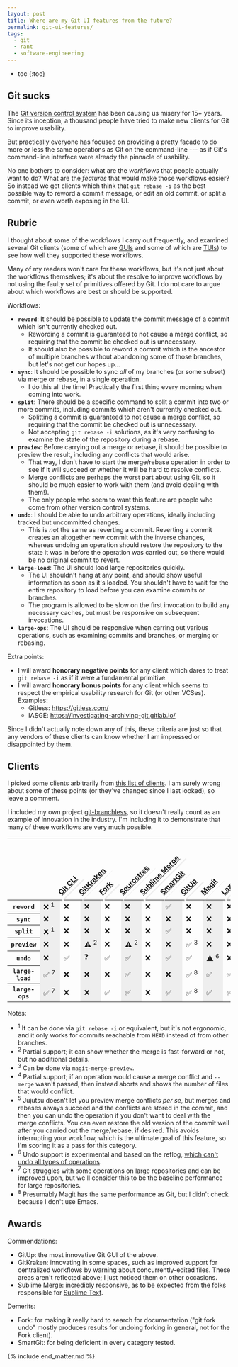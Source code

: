 ```yaml
---
layout: post
title: Where are my Git UI features from the future?
permalink: git-ui-features/
tags:
  - git
  - rant
  - software-engineering
---
```


 * toc
{:toc}

## Git sucks

The [Git version control system](https://git-scm.com/) has been causing us misery for 15+ years. Since its inception, a thousand people have tried to make new clients for Git to improve usability.

But practically everyone has focused on providing a pretty facade to do more or less the same operations as Git on the command-line --- as if Git's command-line interface were already the pinnacle of usability.

No one bothers to consider: what are the *workflows* that people actually want to do? What are the *features* that would make those workflows easier? So instead we get clients which think that `git rebase -i` as the best possible way to reword a commit message, or edit an old commit, or split a commit, or even worth exposing in the UI.

## Rubric

I thought about some of the workflows I carry out frequently, and examined several Git clients (some of which are [GUIs](https://en.wikipedia.org/wiki/Graphical_user_interface) and some of which are [TUIs](https://en.wikipedia.org/wiki/Text-based_user_interface)) to see how well they supported these workflows.

Many of my readers won't care for these workflows, but it's not just about the workflows themselves; it's about the resolve to improve workflows by not using the faulty set of primitives offered by Git. I do not care to argue about which workflows are best or should be supported.

Workflows:
- **`reword`**: It should be possible to update the commit message of a commit which isn't currently checked out.
  - Rewording a commit is guaranteed to not cause a merge conflict, so requiring that the commit be checked out is unnecessary.
  - It should also be possible to reword a commit which is the ancestor of multiple branches without abandoning some of those branches, but let's not get our hopes up...
- **`sync`**: It should be possible to sync *all* of my branches (or some subset) via merge or rebase, in a single operation.
  - I do this all the time! Practically the first thing every morning when coming into work.
- **`split`**: There should be a specific command to split a commit into two or more commits, including commits which aren't currently checked out.
  - Splitting a commit is guaranteed to not cause a merge conflict, so requiring that the commit be checked out is unnecessary.
  - Not accepting `git rebase -i` solutions, as it's very confusing to examine the state of the repository during a rebase.
- **`preview`**: Before carrying out a merge or rebase, it should be possible to preview the result, including any conflicts that would arise.
  - That way, I don't have to start the merge/rebase operation in order to see if it will succeed or whether it will be hard to resolve conflicts.
  - Merge conflicts are perhaps the worst part about using Git, so it should be much easier to work with them (and avoid dealing with them!).
  - The only people who seem to want this feature are people who come from other version control systems.
- **`undo`**: I should be able to undo arbitrary operations, ideally including tracked but uncommitted changes.
  - This is *not* the same as reverting a commit. Reverting a commit creates an altogether new commit with the inverse changes, whereas undoing an operation should restore the repository to the state it was in before the operation was carried out, so there would be no original commit to revert.
- **`large-load`**: The UI should load large repositories quickly.
  - The UI shouldn't hang at any point, and should show useful information as soon as it's loaded. You shouldn't have to wait for the entire repository to load before you can examine commits or branches.
  - The program is allowed to be slow on the first invocation to build any necessary caches, but must be responsive on subsequent invocations.
- **`large-ops`**: The UI should be responsive when carring out various operations, such as examining commits and branches, or merging or rebasing.

Extra points:

- I will award **honorary negative points** for any client which dares to treat `git rebase -i` as if it were a fundamental primitive.
- I will award **honorary bonus points** for any client which seems to respect the empirical usability research for Git (or other VCSes). Examples:
  - Gitless: <https://gitless.com/>
  - IASGE: <https://investigating-archiving-git.gitlab.io/>

Since I didn't actually note down any of this, these criteria are just so that any vendors of these clients can know whether I am impressed or disappointed by them.

## Clients

I picked some clients arbitrarily from [this list of clients](https://git-scm.com/downloads/guis). I am surely wrong about some of these points (or they've changed since I last looked), so leave a comment.

I included my own project [git-branchless](https://github.com/arxanas/git-branchless), so it doesn't really count as an example of innovation in the industry. I'm including it to demonstrate that many of these workflows are very much possible.

<style type="text/css">
th.rotate {
  /* Something you can count on */
  height: 140px;
  white-space: nowrap;
}

th.rotate > div {
  transform: 
    /* Magic Numbers */
    translate(25px, 51px)
    /* 45 is really 360 - 45 */
    rotate(315deg);
  width: 30px;
}
th.rotate > div > span {
  border-bottom: 1px solid #eee;
  padding: 5px 10px;
}

#data th:nth-child(even) > div > span {
  border-bottom: 3px solid #eee;
}

#data td:nth-child(even) {
  background-color: #eee;
}

</style>

<table id="data">
<thead>
  <tr>
    <th></th>
    <th class="rotate"><div><span><a href="https://git-scm.com/">Git CLI</a></span></div></th>
    <th class="rotate"><div><span><a href="https://www.gitkraken.com/">GitKraken</a></span></div></th>
    <th class="rotate"><div><span><a href="https://git-fork.com/">Fork</a></span></div></th>
    <th class="rotate"><div><span><a href="https://www.sourcetreeapp.com/">Sourcetree</a></span></div></th>
    <th class="rotate"><div><span><a href="https://www.sublimemerge.com/">Sublime Merge</a></span></div></th>
    <th class="rotate"><div><span><a href="https://www.syntevo.com/smartgit/">SmartGit</a></span></div></th>
    <th class="rotate"><div><span><a href="https://gitup.co/">GitUp</a></span></div></th>
    <th class="rotate"><div><span><a href="https://magit.vc/">Magit</a></span></div></th>
    <th class="rotate"><div><span><a href="https://github.com/jesseduffield/lazygit">Lazygit</a></span></div></th>
    <th class="rotate"><div><span><a href="https://github.com/extrawurst/gitui">Gitui</a></span></div></th>
    <th class="rotate"><div><span><a href="https://github.com/arxanas/git-branchless">git-branchless</a></span></div></th>
    <th class="rotate"><div><span><a href="https://github.com/martinvonz/jj">Jujutsu</a></span></div></th>
  </tr>
</thead>

<tbody>
  <tr>
    <th><code>reword</code></th>
    <td>❌ <sup>1</sup></td> <!-- Git CLI -->
    <td>❌</td> <!-- GitKraken -->
    <td>❌</td> <!-- Fork -->
    <td>❌</td> <!-- Sourcetree -->
    <td>❌</td> <!-- Sublime Merge -->
    <td>❌</td> <!-- SmartGit -->
    <td>✅</td> <!-- GitUp -->
    <td>❌</td> <!-- Magit -->
    <td>❌</td> <!-- Lazygit -->
    <td>❌</td> <!-- Gitui -->
    <td>✅</td> <!-- git-branchless -->
    <td>✅</td> <!-- jj -->
  </tr>
  
  <tr>
    <th><code>sync</code></th>
    <td>❌</td> <!-- Git CLI -->
    <td>❌</td> <!-- GitKraken -->
    <td>❌</td> <!-- Fork -->
    <td>❌</td> <!-- Sourcetree -->
    <td>❌</td> <!-- Sublime Merge -->
    <td>❌</td> <!-- SmartGit -->
    <td>❌</td> <!-- GitUp -->
    <td>❌</td> <!-- Magit -->
    <td>❌</td> <!-- Lazygit -->
    <td>❌</td> <!-- Gitui -->
    <td>✅</td> <!-- git-branchless -->
    <td>❌</td> <!-- jj -->
  </tr>
  
  <tr>
    <th><code>split</code></th>
    <td>❌ <sup>1</sup></td> <!-- Git CLI -->
    <td>❌</td> <!-- GitKraken -->
    <td>❌</td> <!-- Fork -->
    <td>❌</td> <!-- Sourcetree -->
    <td>❌</td> <!-- Sublime Merge -->
    <td>❌</td> <!-- SmartGit -->
    <td>✅</td> <!-- GitUp -->
    <td>❌</td> <!-- Magit -->
    <td>❌</td> <!-- Lazygit -->
    <td>❌</td> <!-- Gitui -->
    <td>❌</td> <!-- git-branchless -->
    <td>✅</td> <!-- jj -->
  </tr>
  
  <tr>
    <th><code>preview</code></th>
    <td>❌</td> <!-- Git CLI -->
    <td>❌</td> <!-- GitKraken -->
    <td>⚠️ <sup>2</sup></td> <!-- Fork -->
    <td>❌</td> <!-- Sourcetree -->
    <td>⚠️ <sup>2</sup></td> <!-- Sublime Merge -->
    <td>❌</td> <!-- SmartGit -->
    <td>❌</td> <!-- GitUp -->
    <td>✅ <sup>3</sup></td> <!-- Magit -->
    <td>❌</td> <!-- Lazygit -->
    <td>❌</td> <!-- Gitui -->
    <td>⚠️ <sup>4</sup></td> <!-- git-branchless -->
    <td>✅ <sup>5</sup></td> <!-- jj -->
  </tr>

  <tr>
    <th><code>undo</code></th>
    <td>❌</td> <!-- Git CLI -->
    <td>✅</td> <!-- GitKraken -->
    <td>❓</td> <!-- Fork -->
    <td>✅</td> <!-- Sourcetree -->
    <td>✅</td> <!-- Sublime Merge -->
    <td>❌</td> <!-- SmartGit -->
    <td>✅</td> <!-- GitUp -->
    <td>✅</td> <!-- Magit -->
    <td>⚠️ <sup>6</sup></td> <!-- Lazygit -->
    <td>❌</td> <!-- Gitui -->
    <td>✅</td> <!-- git-branchless -->
    <td>✅</td> <!-- jj -->
  </tr>

  <tr>
    <th><code>large-load</code></th>
    <td>✅ <sup>7</sup></td> <!-- Git CLI -->
    <td>❌</td> <!-- GitKraken -->
    <td>❌</td> <!-- Fork -->
    <td>❌</td> <!-- Sourcetree -->
    <td>✅</td> <!-- Sublime Merge -->
    <td>❌</td> <!-- SmartGit -->
    <td>❌</td> <!-- GitUp -->
    <td>✅ <sup>8</sup></td> <!-- Magit -->
    <td>✅</td> <!-- Lazygit -->
    <td>✅</td> <!-- Gitui -->
    <td>✅</td> <!-- git-branchless -->
    <td>❌</td> <!-- jj -->
  </tr>
  
  <tr>
    <th><code>large-ops</code></th>
    <td>✅ <sup>7</sup></td> <!-- Git CLI -->
    <td>❌</td> <!-- GitKraken -->
    <td>❌</td> <!-- Fork -->
    <td>✅</td> <!-- Sourcetree -->
    <td>✅</td> <!-- Sublime Merge -->
    <td>❌</td> <!-- SmartGit -->
    <td>✅</td> <!-- GitUp -->
    <td>✅ <sup>8</sup></td> <!-- Magit -->
    <td>✅</td> <!-- Lazygit -->
    <td>✅</td> <!-- Gitui -->
    <td>✅</td> <!-- git-branchless -->
    <td>❌</td> <!-- jj -->
  </tr>
</tbody>
</table>

Notes:

* <sup>1</sup> It can be done via `git rebase -i` or equivalent, but it's not ergonomic, and it only works for commits reachable from `HEAD` instead of from other branches.
* <sup>2</sup> Partial support; it can show whether the merge is fast-forward or not, but no additional details.
* <sup>3</sup> Can be done via `magit-merge-preview`.
* <sup>4</sup> Partial support; if an operation would cause a merge conflict and `--merge` wasn't passed, then instead aborts and shows the number of files that would conflict.
* <sup>5</sup> Jujutsu doesn't let you preview merge conflicts *per se*, but merges and rebases always succeed and the conflicts are stored in the commit, and then you can undo the operation if you don't want to deal with the merge conflicts. You can even restore the old version of the commit well after you carried out the merge/rebase, if desired. This avoids interrupting your workflow, which is the ultimate goal of this feature, so I'm scoring it as a pass for this category.
* <sup>6</sup> Undo support is experimental and based on the reflog, [which can't undo all types of operations](https://github.com/arxanas/git-branchless/wiki/Architecture#comparison-with-the-reflog).
* <sup>7</sup> Git struggles with some operations on large repositories and can be improved upon, but we'll consider this to be the baseline performance for large repositories.
* <sup>8</sup> Presumably Magit has the same performance as Git, but I didn't check because I don't use Emacs.

## Awards

Commendations:

- GitUp: the most innovative Git GUI of the above.
- GitKraken: innovating in some spaces, such as improved support for centralized workflows by warning about concurrently-edited files. These areas aren't reflected above; I just noticed them on other occasions.
- Sublime Merge: incredibly responsive, as to be expected from the folks responsible for [Sublime Text](https://www.sublimetext.com/).

Demerits:

- Fork: for making it really hard to search for documentation ("git fork undo" mostly produces results for undoing forking in general, not for the Fork client).
- SmartGit: for being deficient in every category tested.

{% include end_matter.md %}
